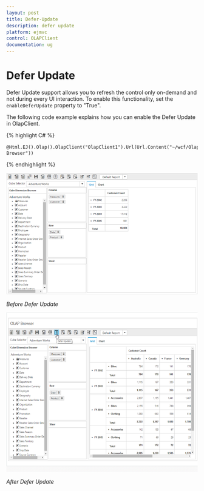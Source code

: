 ```yaml
---
layout: post
title: Defer-Update
description: defer update
platform: ejmvc
control: OLAPClient
documentation: ug
---
```


# Defer Update

Defer Update support allows you to refresh the control only on-demand and not during every UI interaction.  To enable this functionality, set the `enableDeferUpdate` property to "True".

The following code example explains how you can enable the Defer Update in OlapClient.

{% highlight C# %}

    @Html.EJ().Olap().OlapClient("OlapClient1").Url(Url.Content("~/wcf/OlapClientService.svc")).EnableDeferUpdate(true).Title("OLAP Browser"))

{% endhighlight %}


![](Defer-Update_images/Defer-Update_images1.png)

_Before Defer Update_


![](Defer-Update_images/Defer-Update_images2.png)

_After Defer Update_



